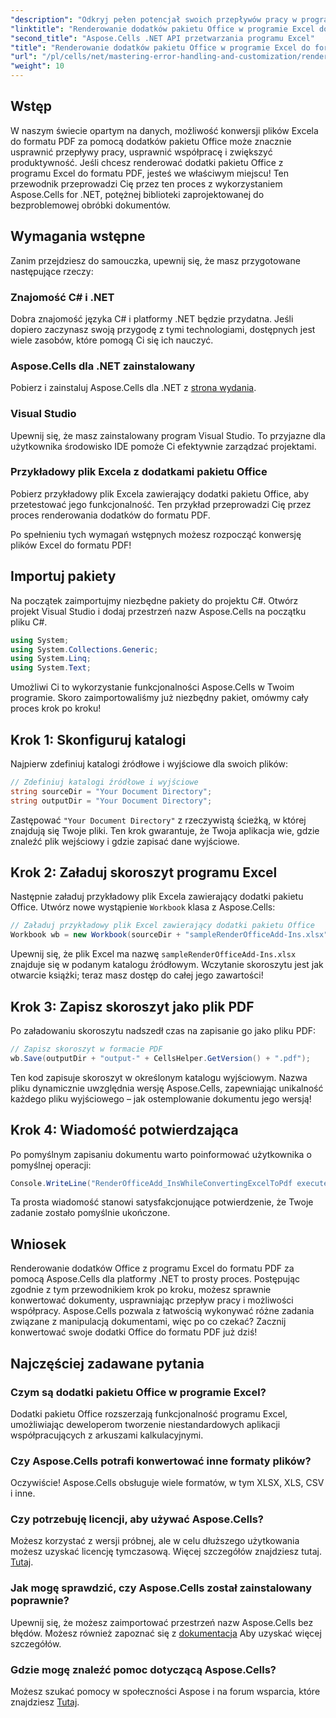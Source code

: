 ```yaml
---
"description": "Odkryj pełen potencjał swoich przepływów pracy w programie Excel, ucząc się, jak płynnie konwertować pliki Excel zawierające dodatki pakietu Office do formatu PDF za pomocą Aspose.Cells dla platformy .NET. Ten kompleksowy przewodnik przedstawia podejście krok po kroku."
"linktitle": "Renderowanie dodatków pakietu Office w programie Excel do formatu PDF za pomocą Aspose.Cells"
"second_title": "Aspose.Cells .NET API przetwarzania programu Excel"
"title": "Renderowanie dodatków pakietu Office w programie Excel do formatu PDF za pomocą Aspose.Cells"
"url": "/pl/cells/net/mastering-error-handling-and-customization/render-office-add-ins-in-excel-to-pdf-format/"
"weight": 10
---
```


## Wstęp

W naszym świecie opartym na danych, możliwość konwersji plików Excela do formatu PDF za pomocą dodatków pakietu Office może znacznie usprawnić przepływy pracy, usprawnić współpracę i zwiększyć produktywność. Jeśli chcesz renderować dodatki pakietu Office z programu Excel do formatu PDF, jesteś we właściwym miejscu! Ten przewodnik przeprowadzi Cię przez ten proces z wykorzystaniem Aspose.Cells for .NET, potężnej biblioteki zaprojektowanej do bezproblemowej obróbki dokumentów.

## Wymagania wstępne

Zanim przejdziesz do samouczka, upewnij się, że masz przygotowane następujące rzeczy:

### Znajomość C# i .NET
Dobra znajomość języka C# i platformy .NET będzie przydatna. Jeśli dopiero zaczynasz swoją przygodę z tymi technologiami, dostępnych jest wiele zasobów, które pomogą Ci się ich nauczyć.

### Aspose.Cells dla .NET zainstalowany
Pobierz i zainstaluj Aspose.Cells dla .NET z [strona wydania](https://releases.aspose.com/cells/net/).

### Visual Studio
Upewnij się, że masz zainstalowany program Visual Studio. To przyjazne dla użytkownika środowisko IDE pomoże Ci efektywnie zarządzać projektami.

### Przykładowy plik Excela z dodatkami pakietu Office
Pobierz przykładowy plik Excela zawierający dodatki pakietu Office, aby przetestować jego funkcjonalność. Ten przykład przeprowadzi Cię przez proces renderowania dodatków do formatu PDF.

Po spełnieniu tych wymagań wstępnych możesz rozpocząć konwersję plików Excel do formatu PDF!

## Importuj pakiety
Na początek zaimportujmy niezbędne pakiety do projektu C#. Otwórz projekt Visual Studio i dodaj przestrzeń nazw Aspose.Cells na początku pliku C#.

```csharp
using System;
using System.Collections.Generic;
using System.Linq;
using System.Text;
```
Umożliwi Ci to wykorzystanie funkcjonalności Aspose.Cells w Twoim programie. Skoro zaimportowaliśmy już niezbędny pakiet, omówmy cały proces krok po kroku!

## Krok 1: Skonfiguruj katalogi

Najpierw zdefiniuj katalogi źródłowe i wyjściowe dla swoich plików:

```csharp
// Zdefiniuj katalogi źródłowe i wyjściowe
string sourceDir = "Your Document Directory";
string outputDir = "Your Document Directory";
```

Zastępować `"Your Document Directory"` z rzeczywistą ścieżką, w której znajdują się Twoje pliki. Ten krok gwarantuje, że Twoja aplikacja wie, gdzie znaleźć plik wejściowy i gdzie zapisać dane wyjściowe.

## Krok 2: Załaduj skoroszyt programu Excel

Następnie załaduj przykładowy plik Excela zawierający dodatki pakietu Office. Utwórz nowe wystąpienie `Workbook` klasa z Aspose.Cells:

```csharp
// Załaduj przykładowy plik Excel zawierający dodatki pakietu Office
Workbook wb = new Workbook(sourceDir + "sampleRenderOfficeAdd-Ins.xlsx");
```

Upewnij się, że plik Excel ma nazwę `sampleRenderOfficeAdd-Ins.xlsx` znajduje się w podanym katalogu źródłowym. Wczytanie skoroszytu jest jak otwarcie książki; teraz masz dostęp do całej jego zawartości!

## Krok 3: Zapisz skoroszyt jako plik PDF

Po załadowaniu skoroszytu nadszedł czas na zapisanie go jako pliku PDF:

```csharp
// Zapisz skoroszyt w formacie PDF
wb.Save(outputDir + "output-" + CellsHelper.GetVersion() + ".pdf");
```

Ten kod zapisuje skoroszyt w określonym katalogu wyjściowym. Nazwa pliku dynamicznie uwzględnia wersję Aspose.Cells, zapewniając unikalność każdego pliku wyjściowego – jak ostemplowanie dokumentu jego wersją!

## Krok 4: Wiadomość potwierdzająca

Po pomyślnym zapisaniu dokumentu warto poinformować użytkownika o pomyślnej operacji:

```csharp
Console.WriteLine("RenderOfficeAdd_InsWhileConvertingExcelToPdf executed successfully.");
```

Ta prosta wiadomość stanowi satysfakcjonujące potwierdzenie, że Twoje zadanie zostało pomyślnie ukończone.

## Wniosek

Renderowanie dodatków Office z programu Excel do formatu PDF za pomocą Aspose.Cells dla platformy .NET to prosty proces. Postępując zgodnie z tym przewodnikiem krok po kroku, możesz sprawnie konwertować dokumenty, usprawniając przepływ pracy i możliwości współpracy. Aspose.Cells pozwala z łatwością wykonywać różne zadania związane z manipulacją dokumentami, więc po co czekać? Zacznij konwertować swoje dodatki Office do formatu PDF już dziś!

## Najczęściej zadawane pytania

### Czym są dodatki pakietu Office w programie Excel?
Dodatki pakietu Office rozszerzają funkcjonalność programu Excel, umożliwiając deweloperom tworzenie niestandardowych aplikacji współpracujących z arkuszami kalkulacyjnymi.

### Czy Aspose.Cells potrafi konwertować inne formaty plików?
Oczywiście! Aspose.Cells obsługuje wiele formatów, w tym XLSX, XLS, CSV i inne.

### Czy potrzebuję licencji, aby używać Aspose.Cells?
Możesz korzystać z wersji próbnej, ale w celu dłuższego użytkowania możesz uzyskać licencję tymczasową. Więcej szczegółów znajdziesz tutaj. [Tutaj](https://purchase.aspose.com/temporary-license/).

### Jak mogę sprawdzić, czy Aspose.Cells został zainstalowany poprawnie?
Upewnij się, że możesz zaimportować przestrzeń nazw Aspose.Cells bez błędów. Możesz również zapoznać się z [dokumentacja](https://reference.aspose.com/cells/net/) Aby uzyskać więcej szczegółów.

### Gdzie mogę znaleźć pomoc dotyczącą Aspose.Cells?
Możesz szukać pomocy w społeczności Aspose i na forum wsparcia, które znajdziesz [Tutaj](https://forum.aspose.com/c/cells/9).